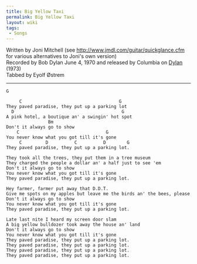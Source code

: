 ```yaml
---
title: Big Yellow Taxi
permalink: Big Yellow Taxi
layout: wiki
tags:
 - Songs
---
```


Written by Joni Mitchell (see
[<http://www.jmdl.com/guitar/quickglance.cfm>](http://www.jmdl.com/guitar/quickglance.cfm)
for various alternatives to Joni's own version)  
Recorded by Bob Dylan June 4, 1970 and released by Columbia on
[Dylan](/wiki/Dylan "wikilink") (1973)  
Tabbed by Eyolf Østrem

* * * * *

    G

         C                                     G
    They paved paradise, they put up a parking lot
      D                                         G
    A pink hotel, a boutique an' a swingin' hot spot
                    Bm
    Don't it always go to show
        C                                 G
    You never know what you got till it's gone
         C         D          C          D        G
    They paved paradise, they put up a parking lot.

    They took all the trees, they put them in a tree museum
    They charged the people a dollar an' a half just to see 'em
    Don't it always go to show
    You never know what you got till it's gone
    They paved paradise, they put up a parking lot.

    Hey farmer, farmer put away that D.D.T.
    Give me spots on my apples but leave me the birds an' the bees, please
    Don't it always go to show
    You never know what you got till it's gone
    They paved paradise, they put up a parking lot.

    Late last nite I heard my screen door slam
    A big yellow bulldozer took away the house an' land
    Don't it always go to show
    You never know what you got till it's gone
    They paved paradise, they put up a parking lot.
    They paved paradise, they put up a parking lot.
    They paved paradise, they put up a parking lot.
    They paved paradise, they put up a parking lot.
